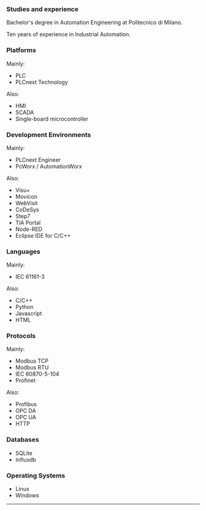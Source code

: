 ### Studies and experience

Bachelor's degree in Automation Engineering at Politecnico di Milano.

Ten years of experience in Industrial Automation.


### Platforms
Mainly:
- PLC
- PLCnext Technology

Also:
- HMI
- SCADA
- Single-board microcontroller

### Development Environments
Mainly:
- PLCnext Engineer
- PcWorx / AutomationWorx

Also:
- Visu+
- Movicon
- WebVisit
- CoDeSys
- Step7
- TIA Portal
- Node-RED
- Eclipse IDE for C/C++

### Languages
Mainly:
- IEC 61161-3

Also:
- C/C++
- Python
- Javascript
- HTML

### Protocols
Mainly:
- Modbus TCP
- Modbus RTU
- IEC 60870-5-104
- Profinet

Also: 
- Profibus
- OPC DA
- OPC UA
- HTTP

### Databases
- SQLite
- Influxdb

### Operating Systems
- Linux
- Windows

---
